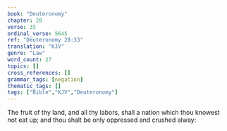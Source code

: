 ```yaml
---
book: "Deuteronomy"
chapter: 28
verse: 33
ordinal_verse: 5645
ref: "Deuteronomy 28:33"
translation: "KJV"
genre: "Law"
word_count: 27
topics: []
cross_references: []
grammar_tags: [negation]
thematic_tags: []
tags: ["Bible","KJV","Deuteronomy"]
---
```

The fruit of thy land, and all thy labors, shall a nation which thou knowest not eat up; and thou shalt be only oppressed and crushed alway:
